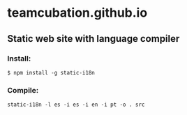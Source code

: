 # teamcubation.github.io
## Static web site with language compiler
### Install:
    
    $ npm install -g static-i18n
    
### Compile:
    
    static-i18n -l es -i es -i en -i pt -o . src
